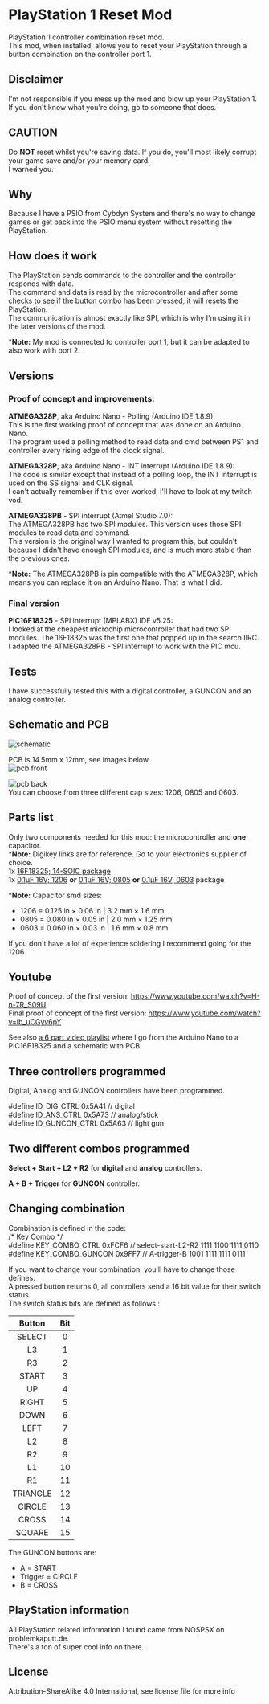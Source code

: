 # PlayStation 1 Reset Mod  

PlayStation 1 controller combination reset mod.  
This mod, when installed, allows you to reset your PlayStation through a button combination on the controller port 1.  

Disclaimer
----------  
I'm not responsible if you mess up the mod and blow up your PlayStation 1.  
If you don't know what you're doing, go to someone that does.   

CAUTION
-------
Do **NOT** reset whilst you're saving data. If you do, you'll most likely corrupt your game save and/or your memory card.  
I warned you.  

Why
---
Because I have a PSIO from Cybdyn System and there's no way to change games or get back into the PSIO menu system without resetting the PlayStation.  

How does it work
----------------
The PlayStation sends commands to the controller and the controller responds with data.  
The command and data is read by the microcontroller and after some checks to see if the button combo has been pressed, it will resets the PlayStation.  
The communication is almost exactly like SPI, which is why I'm using it in the later versions of the mod.

\***Note:** My mod is connected to controller port 1, but it can be adapted to also work with port 2.

Versions
--------

### Proof of concept and improvements:
**ATMEGA328P**, aka Arduino Nano - Polling (Arduino IDE 1.8.9):  
This is the first working proof of concept that was done on an Arduino Nano.  
The program used a polling method to read data and cmd between PS1 and controller every rising edge of the clock signal.  

**ATMEGA328P**, aka Arduino Nano - INT interrupt (Arduino IDE 1.8.9):  
The code is similar except that instead of a polling loop, the INT interrupt is used on the SS signal and CLK signal.  
I can't actually remember if this ever worked, I'll have to look at my twitch vod.  

**ATMEGA328PB** - SPI interrupt (Atmel Studio 7.0):  
The ATMEGA328PB has two SPI modules. This version uses those SPI modules to read data and command.  
This version is the original way I wanted to program this, but couldn't because I didn't have enough SPI modules, and is much more stable than the previous ones.  

\***Note:** The ATMEGA328PB is pin compatible with the ATMEGA328P, which means you can replace it on an Arduino Nano. That is what I did.  

### Final version
**PIC16F18325** - SPI interrupt (MPLABX) IDE v5.25:  
I looked at the cheapest microchip microcontroller that had two SPI modules. The 16F18325 was the first one that popped up in the search IIRC.  
I adapted the ATMEGA328PB - SPI interrupt to work with the PIC mcu.  

Tests
----- 
I have successfully tested this with a digital controller, a GUNCON and an analog controller.  

Schematic and PCB
-----------------
![schematic](/pictures/mod/schematic.png)  

PCB is 14.5mm x 12mm, see images below.  
![pcb front](/pictures/mod/pcb%20-%20front.png)  
 
![pcb back](/pictures/mod/pcb%20-%20bottom.png)  
You can choose from three different cap sizes: 1206, 0805 and 0603.

Parts list
----------
Only two components needed for this mod: the microcontroller and **one** capacitor.  
\***Note:** Digikey links are for reference. Go to your electronics supplier of choice.  
1x [16F18325; 14-SOIC package](https://www.digikey.be/product-detail/en/microchip-technology/PIC16F18325-I-SL/PIC16F18325-I-SL-ND/5323625)  
1x [0.1µF 16V; 1206](https://www.digikey.be/product-detail/en/w-rth-elektronik/885012208030/732-8097-1-ND/5454724) **or** [0.1µF 16V; 0805](https://www.digikey.be/product-detail/en/w-rth-elektronik/885012207045/732-8045-1-ND/5454672) **or** [0.1µF 16V; 0603](https://www.digikey.be/product-detail/en/samsung-electro-mechanics/CL10B104KO8NNNC/1276-1005-1-ND/3889091) package  

\***Note:** Capacitor smd sizes:
* 1206 = 0.125 in × 0.06 in | 3.2 mm × 1.6 mm  
* 0805 = 0.080 in × 0.05 in | 2.0 mm × 1.25 mm
* 0603 = 0.060 in × 0.03 in | 1.6 mm × 0.8 mm

If you don't have a lot of experience soldering I recommend going for the 1206.

Youtube
-------
Proof of concept of the first version: https://www.youtube.com/watch?v=H-n-7R_S09U  
Final proof of concept of the first version: https://www.youtube.com/watch?v=lb_uCGyv6pY  

See also [a 6 part video playlist](https://www.youtube.com/playlist?list=PLGaX4WJGgdHiliTw9mCHme-9vNLV6fG6E) where I go from the Arduino Nano to a PIC16F18325 and a schematic with PCB.  

Three controllers programmed  
----------------------------
Digital, Analog and GUNCON controllers have been programmed.  

#define ID_DIG_CTRL 0x5A41 // digital  
#define ID_ANS_CTRL 0x5A73 // analog/stick  
#define ID_GUNCON_CTRL 0x5A63 // light gun  

Two different combos programmed
-------------------------------
**Select + Start + L2 + R2** for **digital** and **analog** controllers.  

**A + B + Trigger** for **GUNCON** controller.  

Changing combination
--------------------
Combination is defined in the code:  
/* Key Combo */  
#define KEY_COMBO_CTRL 0xFCF6 // select-start-L2-R2 1111 1100 1111 0110  
#define KEY_COMBO_GUNCON 0x9FF7 // A-trigger-B 1001 1111 1111 0111  

If you want to change your combination, you'll have to change those defines.  
A pressed button returns 0, all controllers send a 16 bit value for their switch status.  
The switch status bits are defined as follows :  

|  Button  | Bit |
|:--------:|:---:|
|  SELECT  |  0  |
|    L3    |  1  |
|    R3    |  2  |
|   START  |  3  |
|    UP    |  4  |
|   RIGHT  |  5  |
|   DOWN   |  6  |
|   LEFT   |  7  |
|    L2    |  8  |
|    R2    |  9  |
|    L1    |  10 |
|    R1    |  11 |
| TRIANGLE |  12 |
|  CIRCLE  |  13 |
|   CROSS  |  14 |
|  SQUARE  |  15 |  

The GUNCON buttons are:  
* A = START
* Trigger = CIRCLE
* B = CROSS

PlayStation information
-----------------------
All PlayStation related information I found came from NO$PSX on problemkaputt.de.  
There's a ton of super cool info on there.

License
-------
Attribution-ShareAlike 4.0 International, see license file for more info
